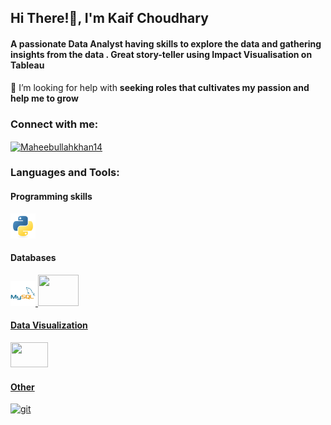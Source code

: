 <h2 align="left">Hi There!👋, I'm Kaif Choudhary</h2>

#### A passionate Data Analyst having skills to explore the data and gathering insights from the data . Great story-teller using Impact Visualisation  on Tableau

🤝 I’m looking for help with **seeking roles that cultivates my passion and help me  to grow**

<h3 align="left">Connect with me:</h3>
<p align="left">
<a href="https://www.linkedin.com/in/kaif-choudhary-97817a1b2/" target="blank"><img align="center" src="https://raw.githubusercontent.com/rahuldkjain/github-profile-readme-generator/master/src/images/icons/Social/linked-in-alt.svg" alt="Maheebullahkhan14" height="30" width="40" /></a>
</p>

<h3 align="left">Languages and Tools:</h3>
<h4> Programming skills </h4>

<p <a href="https://www.python.org" target="_blank" rel="noreferrer"> <img src="https://raw.githubusercontent.com/devicons/devicon/master/icons/python/python-original.svg" alt="python" width="40" height="40"/>





<h4> Databases </h4>
 <a href="https://www.mysql.com/" target="_blank" rel="noreferrer"> <img src="https://raw.githubusercontent.com/devicons/devicon/master/icons/mysql/mysql-original-wordmark.svg" alt="mysql" width="40" height="40"/> </a> <a href="https://www.oracle.com/" target="_blank" rel="noreferrer"> 
 <img src="https://github.com/ShrutiL1396/Shruti_Lanke/blob/main/microsoft-sql-server-logo.png" width="65" height="50"/>


<h4> Data Visualization </h4>
<img src="https://github.com/ShrutiL1396/Shruti_Lanke/blob/main/tableau.png" width="60" height="40"/> 

 


<h4> Other </h4>
 <a href="https://git-scm.com/" target="_blank" rel="noreferrer"> <img src="https://www.vectorlogo.zone/logos/git-scm/git-scm-icon.svg" alt="git" width="40" height="40"/> 
